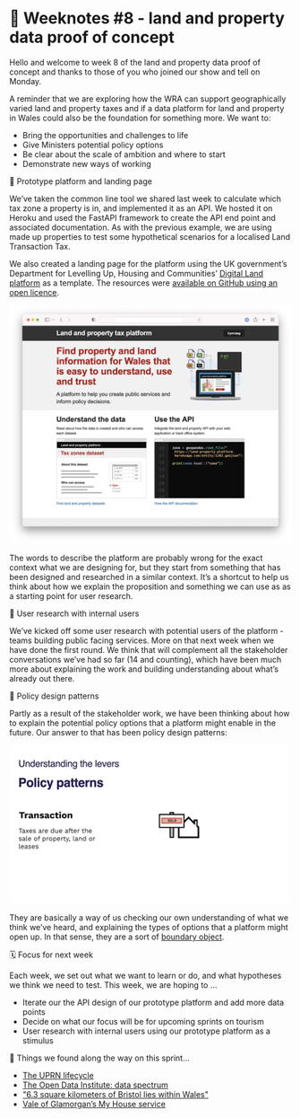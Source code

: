 # 📝 Weeknotes #8 - land and property data proof of concept

Hello and welcome to week 8 of the land and property data proof of concept and thanks to those of you who joined our show and tell on Monday.

A reminder that we are exploring how the WRA can support geographically varied land and property taxes and if a data platform for land and property in Wales could also be the foundation for something more. We want to:

- Bring the opportunities and challenges to life
- Give Ministers potential policy options
- Be clear about the scale of ambition and where to start
- Demonstrate new ways of working

🧱 Prototype platform and landing page

We’ve taken the common line tool we shared last week to calculate which tax zone a property is in, and implemented it as an API. We hosted it on Heroku and used the FastAPI framework to create the API end point and associated documentation. As with the previous example, we are using made up properties to test some hypothetical scenarios for a localised Land Transaction Tax.

We also created a landing page for the platform using the UK government’s Department for Levelling Up, Housing and Communities’ [Digital Land platform](https://www.digital-land.info) as a template. The resources were [available on GitHub using an open licence](https://github.com/digital-land/digital-land.info).  

![Landing page of the Land and Property data platform.. includes image of a computer exporting different data formats](images/platform.png)

The words to describe the platform are probably wrong for the exact context what we are designing for, but they start from something that has been designed and researched in a similar context. It’s a shortcut to help us think about how we explain the proposition and something we can use as as a starting point for user research.

🥼 User research with internal users

We’ve kicked off some user research with potential users of the platform - teams building public facing services. More on that next week when we have done the first round. We think that will complement all the stakeholder conversations we’ve had so far (14 and counting), which have been much more about explaining the work and building understanding about what’s already out there.

📐 Policy design patterns

Partly as a result of the stakeholder work, we have been thinking about how to explain the potential policy options that a platform might enable in the future. Our answer to that has been policy design patterns:

![An animated gif of different policy patterns: tax zones, distance, seasonal physical attributes, value, market context, banded rates, exemptions and discounts, taper rate, transaction, use, period updates, geographic exception](images/patterns.gif)

They are basically a way of us checking our own understanding of what we think we’ve heard, and explaining the types of options that a platform might open up. In that sense, they are a sort of [boundary object](https://en.wikipedia.org/wiki/Boundary_object).


🗓 Focus for next week

Each week, we set out what we want to learn or do, and what hypotheses we think we need to test. This week, we are hoping to …

- Iterate our the API design of our prototype platform and add more data points
- Decide on what our focus will be for upcoming sprints on tourism 
- User research with internal users using our prototype platform as a stimulus

📑 Things we found along the way on this sprint…

-  [The UPRN lifecycle](https://static.geoplace.co.uk/downloads/The-UPRN-lifecycle-V3-2015.pdf)
- [The Open Data Institute: data spectrum](https://theodi.org/about-the-odi/the-data-spectrum/)
- ["6.3 square kilometers of Bristol lies within Wales"](https://twitter.com/russss/status/1305190001500708864?s=20&t=djMlFsMwEk1vrBFXrmz_5g)
-  [Vale of Glamorgan’s My House service](https://myvale.valeofglamorgan.gov.uk/myCouncil.aspx)